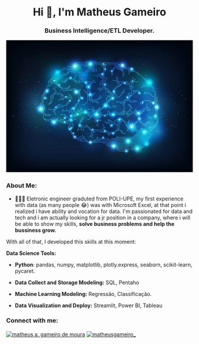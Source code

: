 <h1 align="center">Hi 👋, I'm Matheus Gameiro</h1>
<h3 align="center">Business Intelligence/ETL Developer.</h3>

<p align='center'>
    <img src='digital-brain.jpg'<
</p>

### About Me:

- 👨🏻‍💻 Eletronic engineer graduted from POLI-UPE, my first experience with data (as many people 😂) was with Microsoft Excel, at that point i realized i have ability and vocation for data. I'm passionated for data and tech and i am actually looking for a jr position in a company, where i will be able to show my skills, **solve business problems and help the bussiness grow.**

 With all of that, I developed this skills at this moment:
 
 **Data Science Tools:**
 
 * **Python**: pandas, numpy, matplotlib, plotly.express, seaborn, scikit-learn, pycaret.
 
 * **Data Collect and Storage Modeling:** SQL, Pentaho
 
 * **Machine Learning Modeling:** Regressão, Classificação.
 
 * **Data Visualization and Deploy:** Streamlit, Power BI, Tableau

<h3 align="left">Connect with me:</h3>
<p align="left">
<a href="https://linkedin.com/in/matheus-a-gameiro-de-moura-72500716a" target="blank"><img align="center" src="https://raw.githubusercontent.com/rahuldkjain/github-profile-readme-generator/master/src/images/icons/Social/linked-in-alt.svg" alt="matheus a. gameiro de moura" height="30" width="40" /></a>
<a href="https://instagram.com/matheusgameiro_" target="blank"><img align="center" src="https://raw.githubusercontent.com/rahuldkjain/github-profile-readme-generator/master/src/images/icons/Social/instagram.svg" alt="matheusgameiro_" height="30" width="40" /></a>
</p>

